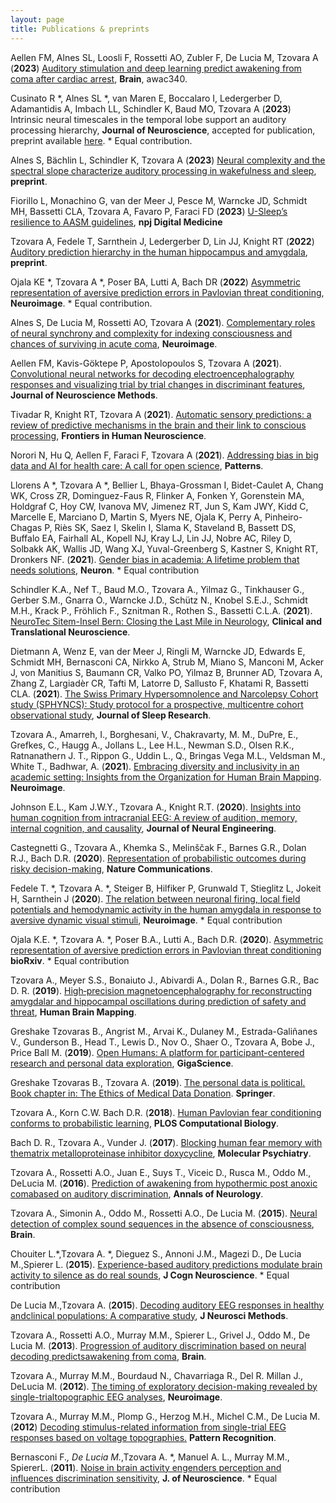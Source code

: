 ```yaml
---
layout: page
title: Publications & preprints
---
```


Aellen FM, Alnes SL, Loosli F, Rossetti AO, Zubler F, De Lucia M, Tzovara A (**2023**) [Auditory stimulation and deep learning predict awakening from coma after cardiac arrest](https://academic.oup.com/brain/advance-article/doi/10.1093/brain/awac340/6987138), **Brain**, awac340.

Cusinato R *, Alnes SL *, van Maren E, Boccalaro I, Ledergerber D, Adamantidis A, Imbach LL, Schindler K, Baud MO, Tzovara A (**2023**) Intrinsic neural timescales in the temporal lobe support an auditory processing hierarchy, **Journal of Neuroscience**, accepted for publication, preprint available [here](https://www.biorxiv.org/content/10.1101/2022.09.27.509695v2). * Equal contribution.

Alnes S, Bächlin L, Schindler K, Tzovara A (**2023**) [Neural complexity and the spectral slope characterize auditory processing in wakefulness and sleep](https://www.authorea.com/doi/full/10.22541/au.167850558.84503257), **preprint**. 

Fiorillo L, Monachino G, van der Meer J, Pesce M, Warncke JD, Schmidt MH, Bassetti CLA, Tzovara A, Favaro P, Faraci FD (**2023**) [U-Sleep’s resilience to AASM guidelines](https://www.nature.com/articles/s41746-023-00784-0), **npj Digital Medicine**

Tzovara A, Fedele T, Sarnthein J, Ledergerber D, Lin JJ, Knight RT (**2022**) [Auditory prediction hierarchy in the human hippocampus and amygdala](https://www.biorxiv.org/content/10.1101/2022.11.16.516768v1), **preprint**. 

Ojala KE *, Tzovara A *, Poser BA, Lutti A, Bach DR (**2022**) [Asymmetric representation of aversive prediction errors in Pavlovian threat conditioning](https://www.sciencedirect.com/science/article/pii/S1053811922006942), **Neuroimage**. * Equal contribution.

Alnes S, De Lucia M, Rossetti AO, Tzovara A (**2021**). [Complementary roles of neural synchrony and complexity for indexing consciousness and chances of surviving in acute coma](https://www.sciencedirect.com/science/article/pii/S1053811921009113), **Neuroimage**.

Aellen FM, Kavis-Göktepe P, Apostolopoulos S, Tzovara A (**2021**). [Convolutional neural networks for decoding electroencephalography responses and visualizing trial by trial changes in discriminant features](https://www.sciencedirect.com/science/article/pii/S0165027021003022), **Journal of Neuroscience Methods**.

Tivadar R, Knight RT, Tzovara A (**2021**). [Automatic sensory predictions: a review of predictive mechanisms in the brain and their link to conscious processing](https://www.frontiersin.org/articles/10.3389/fnhum.2021.702520/full), **Frontiers in Human Neuroscience**.

Norori N, Hu Q, Aellen F, Faraci F, Tzovara A (**2021**). [Addressing bias in big data and AI for health care: A call for open science](https://www.cell.com/patterns/fulltext/S2666-3899(21)00202-6), **Patterns**.

Llorens A *, Tzovara A *, Bellier L, Bhaya-Grossman I, Bidet-Caulet A, Chang WK, Cross ZR, Dominguez-Faus R, Flinker A, Fonken Y, Gorenstein MA, Holdgraf C, Hoy CW, Ivanova MV, Jimenez RT, Jun S, Kam JWY, Kidd C, Marcelle E, Marciano D, Martin S, Myers NE, Ojala K, Perry A, Pinheiro-Chagas P, Riès SK, Saez I, Skelin I, Slama K, Staveland B, Bassett DS, Buffalo EA, Fairhall AL, Kopell NJ, Kray LJ, Lin JJ, Nobre AC, Riley D, Solbakk AK, Wallis JD, Wang XJ, Yuval-Greenberg S, Kastner S, Knight RT, Dronkers NF. (**2021**). [Gender bias in academia: A lifetime problem that needs solutions](https://www.cell.com/neuron/fulltext/S0896-6273(21)00417-7), **Neuron**. * Equal contribution

Schindler K.A., Nef T., Baud M.O., Tzovara A., Yilmaz G., Tinkhauser G., Gerber S.M., Gnarra O., Warncke J.D., Schütz N., Knobel S.E.J., Schmidt M.H., Krack P., Fröhlich F., Sznitman R., Rothen S., Bassetti C.L.A. (**2021**). [NeuroTec Sitem-Insel Bern: Closing the Last Mile in Neurology](https://www.mdpi.com/2514-183X/5/2/13), **Clinical and Translational Neuroscience**.

Dietmann A, Wenz E, van der Meer J, Ringli M, Warncke JD, Edwards E, Schmidt MH, Bernasconi CA, Nirkko A, Strub M, Miano S, Manconi M, Acker J, von Manitius S, Baumann CR, Valko PO, Yilmaz B, Brunner AD, Tzovara A, Zhang Z, Largiadèr CR, Tafti M, Latorre D, Sallusto F, Khatami R, Bassetti CLA. (**2021**). [The Swiss Primary Hypersomnolence and Narcolepsy Cohort study (SPHYNCS): Study protocol for a prospective, multicentre cohort observational study](https://onlinelibrary.wiley.com/doi/10.1111/jsr.13296), **Journal of Sleep Research**.

Tzovara A., Amarreh, I., Borghesani, V., Chakravarty, M. M., DuPre, E., Grefkes, C., Haugg A., Jollans L., Lee H.L., Newman S.D., Olsen R.K., Ratnanathern J. T., Rippon G., Uddin L., Q., Bringas Vega M.L., Veldsman M., White T., Badhwar, A. (**2021**). [Embracing diversity and inclusivity in an academic setting: Insights from the Organization for Human Brain Mapping](https://www.sciencedirect.com/science/article/pii/S1053811921000197?via%3Dihub). **Neuroimage**.

Johnson E.L., Kam J.W.Y., Tzovara A., Knight R.T. (**2020**). [Insights into human cognition from intracranial EEG: A review of audition, memory, internal cognition, and causality](https://iopscience.iop.org/article/10.1088/1741-2552/abb7a5/meta), **Journal of Neural Engineering**.

Castegnetti G., Tzovara A., Khemka S., Melinščak F., Barnes G.R., Dolan R.J., Bach D.R. (**2020**). [Representation of probabilistic outcomes during risky decision-making](https://www.nature.com/articles/s41467-020-16202-y), **Nature Communications**.

Fedele T. *, Tzovara A. *, Steiger B, Hilfiker P, Grunwald T, Stieglitz L, Jokeit H, Sarnthein J (**2020**). [The relation between neuronal firing, local field potentials and hemodynamic activity in the human amygdala in response to aversive dynamic visual stimuli](https://www.sciencedirect.com/science/article/pii/S1053811920301920), **Neuroimage**. * Equal contribution

Ojala K.E. *, Tzovara A. *, Poser B.A., Lutti A., Bach D.R. (**2020**). [Asymmetric representation of aversive prediction errors in Pavlovian threat conditioning](https://www.biorxiv.org/content/10.1101/2020.07.10.197665v1.abstract) **bioRxiv**. * Equal contribution

Tzovara A., Meyer S.S., Bonaiuto J., Abivardi A., Dolan R., Barnes G.R., Bac D. R. (**2019**). [High‐precision magnetoencephalography for reconstructing amygdalar and hippocampal oscillations during prediction of safety and threat](https://onlinelibrary.wiley.com/doi/full/10.1002/hbm.24689), **Human Brain Mapping**.

Greshake Tzovaras B., Angrist M., Arvai K., Dulaney M., Estrada-Galiñanes V., Gunderson B., Head T., Lewis D., Nov O., Shaer O., Tzovara A, Bobe J., Price Ball M. (**2019**). [Open Humans: A platform for participant-centered research and personal data exploration](https://academic.oup.com/gigascience/article/8/6/giz076/5523201), **GigaScience**.

Greshake Tzovaras B., Tzovara A. (**2019**). [The personal data is political. Book chapter in: The Ethics of Medical Data Donation](https://www.springer.com/de/book/9783030043629). **Springer**.

Tzovara A., Korn C.W. Bach D.R. (**2018**). [Human Pavlovian fear conditioning conforms to probabilistic learning](https://journals.plos.org/ploscompbiol/article?id=10.1371/journal.pcbi.1006243), **PLOS Computational Biology**.

Bach D. R., Tzovara A., Vunder J. (**2017**). [Blocking human fear memory with thematrix metalloproteinase inhibitor doxycycline](https://www.nature.com/articles/mp201765), **Molecular Psychiatry**.

Tzovara A., Rossetti A.O., Juan E., Suys T., Viceic D., Rusca M., Oddo M., DeLucia M. (**2016**). [Prediction of awakening from hypothermic post anoxic comabased on auditory discrimination](https://onlinelibrary.wiley.com/doi/full/10.1002/ana.24622), **Annals of Neurology**.

Tzovara A., Simonin A., Oddo M., Rossetti A.O., De Lucia M. (**2015**). [Neural detection of complex sound sequences in the absence of consciousness](https://academic.oup.com/brain/article-lookup/doi/10.1093/brain/awv041), **Brain**.

Chouiter L.*,Tzovara A. *, Dieguez S., Annoni J.M., Magezi D., De Lucia M.,Spierer L. (**2015**). [Experience-based auditory predictions modulate brain activity to silence as do real sounds](https://www.mitpressjournals.org/doi/full/10.1162/jocn_a_00835), **J Cogn Neuroscience**. * Equal contribution

De Lucia M.,Tzovara A. (**2015**). [Decoding auditory EEG responses in healthy andclinical populations: A comparative study](https://www.sciencedirect.com/science/article/pii/S0165027014003872?via%3Dihub), **J Neurosci Methods**.

Tzovara A., Rossetti A.O., Murray M.M., Spierer L., Grivel J., Oddo M., De Lucia M. (**2013**). [Progression of auditory discrimination based on neural decoding predictsawakening from coma](https://academic.oup.com/brain/article/136/1/81/430538), **Brain**.

Tzovara A., Murray M.M., Bourdaud N., Chavarriaga R., Del R. Millan J., DeLucia M. (**2012**). [The timing of exploratory decision-making revealed by single-trialtopographic EEG analyses](https://www.sciencedirect.com/science/article/pii/S1053811912001632), **Neuroimage**.

Tzovara A., Murray M.M., Plomp G., Herzog M.H., Michel C.M., De Lucia M. (**2012**) [Decoding stimulus-related information from single-trial EEG responses based on voltage topographies.](http://www.sciencedirect.com/science/article/pii/S0031320311001440) **Pattern Recognition**.


Bernasconi F.*, De Lucia M.*,Tzovara A. *, Manuel A. L., Murray M.M., SpiererL. (**2011**). [Noise in brain activity engenders perception and influences discrimination sensitivity](http://www.jneurosci.org/cgi/pmidlookup?view=long&pmid=22159111), **J. of Neuroscience**. * Equal contribution

